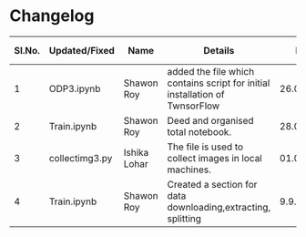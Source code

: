 # Changelog
| Sl.No. |         Updated/Fixed        |           Name         |               Details               |   Date   | Commit message |
|--------|------------------------------|------------------------|-------------------------------------|----------|----------------|
|  1     |  ODP3.ipynb       |     Shawon Roy         | added the file which contains script for initial installation of TwnsorFlow    |26.08.2024|1_26082024|
|2       |  Train.ipynb |Shawon Roy| Deed and organised total notebook.        |28.08.2024|2_28082024| 
| 3 | collectimg3.py| Ishika Lohar | The file is used to collect images  in local machines. | 01.09.2024 |  3_01092024 |
| 4 | Train.ipynb | Shawon Roy|  Created a section for data downloading,extracting, splitting | 9.9.24 | 4_09092024 |
